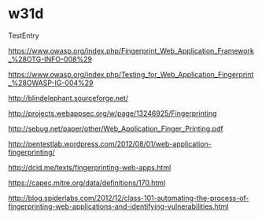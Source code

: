 w31d
====

TestEntry

https://www.owasp.org/index.php/Fingerprint_Web_Application_Framework_%28OTG-INFO-008%29

https://www.owasp.org/index.php/Testing_for_Web_Application_Fingerprint_%28OWASP-IG-004%29

http://blindelephant.sourceforge.net/

http://projects.webappsec.org/w/page/13246925/Fingerprinting

http://sebug.net/paper/other/Web_Application_Finger_Printing.pdf

http://pentestlab.wordpress.com/2012/08/01/web-application-fingerprinting/

http://dcid.me/texts/fingerprinting-web-apps.html

https://capec.mitre.org/data/definitions/170.html

http://blog.spiderlabs.com/2012/12/class-101-automating-the-process-of-fingerprinting-web-applications-and-identifying-vulnerabilities.html



